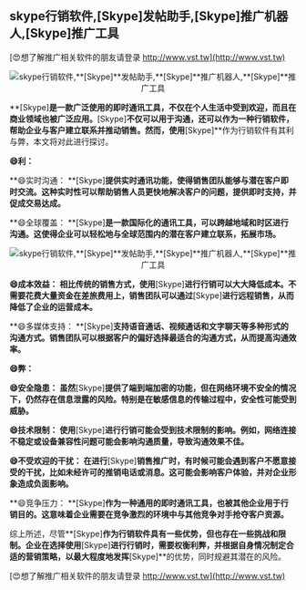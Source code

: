 ## **skype行销软件,**[Skype]**发帖助手,**[Skype]**推广机器人,**[Skype]**推广工具**

[😍想了解推广相关软件的朋友请登录 http://www.vst.tw](http://www.vst.tw)

 <center><img src="https://vst.tw/MP4/tuiguang/png/1.png" alt="skype行销软件,**[Skype]**发帖助手,**[Skype]**推广机器人,**[Skype]**推广工具"></center>

**[Skype]**是一款广泛使用的即时通讯工具，不仅在个人生活中受到欢迎，而且在商业领域也被广泛应用。**[Skype]**不仅可以用于沟通，还可以作为一种行销软件，帮助企业与客户建立联系并推动销售。然而，使用**[Skype]**作为行销软件有其利与弊，本文将对此进行探讨。

**😄利：**

**😄实时沟通： **[Skype]**提供实时通讯功能，使得销售团队能够与潜在客户即时交流。这种实时性可以帮助销售人员更快地解决客户的问题，提供即时支持，并促成交易达成。**

**😄全球覆盖： **[Skype]**是一款国际化的通讯工具，可以跨越地域和时区进行沟通。这使得企业可以轻松地与全球范围内的潜在客户建立联系，拓展市场。**

 <center><img src="https://vst.tw/MP4/tuiguang/png/1.png" alt="skype行销软件,**[Skype]**发帖助手,**[Skype]**推广机器人,**[Skype]**推广工具"></center>

**😄成本效益： 相比传统的销售方式，使用**[Skype]**进行行销可以大大降低成本。不需要花费大量资金在差旅费用上，销售团队可以通过**[Skype]**进行远程销售，从而降低了企业的运营成本。**

**😄多媒体支持： **[Skype]**支持语音通话、视频通话和文字聊天等多种形式的沟通方式。销售团队可以根据客户的偏好选择最适合的沟通方式，从而提高沟通效率。**

**😄弊：**

**😄安全隐患： 虽然**[Skype]**提供了端到端加密的功能，但在网络环境不安全的情况下，仍然存在信息泄露的风险。特别是在敏感信息的传输过程中，安全性可能受到威胁。**

**😄技术限制： 使用**[Skype]**进行行销可能会受到技术限制的影响。例如，网络连接不稳定或设备兼容性问题可能会影响沟通质量，导致沟通效果不佳。**

**😄不受欢迎的干扰： 在进行**[Skype]**销售推广时，有时候可能会遇到客户不愿意接受的干扰，比如未经许可的推销电话或消息。这可能会影响客户体验，并对企业形象造成负面影响。**

**😄竞争压力： **[Skype]**作为一种通用的即时通讯工具，也被其他企业用于行销目的。这意味着企业需要在竞争激烈的环境中与其他竞争对手抢夺客户资源。**

综上所述，尽管**[Skype]**作为行销软件具有一些优势，但也存在一些挑战和限制。企业在选择使用**[Skype]**进行行销时，需要权衡利弊，并根据自身情况制定合适的营销策略，以最大程度地发挥**[Skype]**的优势，同时规避其潜在的风险。

[😍想了解推广相关软件的朋友请登录 http://www.vst.tw](http://www.vst.tw)



